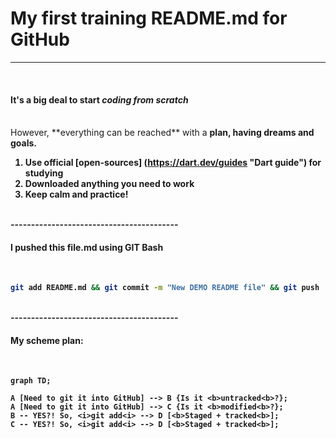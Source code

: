 # My first training README.md for GitHub
----------------------------------------
<br>

#### It's a big deal to start *coding from scratch*
<br>
 However, **everything can be reached** with a <b>plan<b>, having <b>dreams and goals<b>.
<br>

1. Use official [open-sources] (https://dart.dev/guides "Dart guide") for studying
2. Downloaded anything you need to work
3. Keep calm and practice!
<br>
-----------------------------------------
<br>

#### I pushed this file.md using GIT Bash
<br>

```bash
git add README.md && git commit -m "New DEMO README file" && git push

```
<br>
-----------------------------------------

#### My scheme plan:
<br>

```mermaid
graph TD;

A [Need to git it into GitHub] --> B {Is it <b>untracked<b>?};
A [Need to git it into GitHub] --> C {Is it <b>modified<b>?};
B -- YES?! So, <i>git add<i> --> D [<b>Staged + tracked<b>];
C -- YES?! So, <i>git add<i> --> D [<b>Staged + tracked<b>];

```